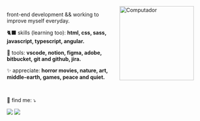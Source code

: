 <img src="https://images.squarespace-cdn.com/content/v1/5ed9ae79e90be22a67c867fa/5001d68c-7f2b-49a7-a711-0975704b3f0e/oie_3042925V8jbLwxj.gif" min-width="400px" max-width="400px" width="200px" align="right" alt="Computador">

<p align="left"> 
  front-end development && working to improve myself everyday.<br>
</p>

<p align="left">
  🐈‍⬛ skills (learning too): <strong>html, css, sass, javascript, typescript, angular.</strong>
</p>

<p align="left">
  💼 tools: <strong>vscode, notion, figma, adobe, bitbucket, git and github, jira.</strong>
</p>

<p align="left">
 ✨ appreciate: <strong>horror movies, nature, art, middle-earth, games, peace and quiet.</strong>
</p></br>

<p align="left">
  💌 find me: ⤵️
</p>

<p align="left">
  <a href="mailto:carlasamaniegou@gmail.com" alt="Gmail">
  <img src="https://img.shields.io/badge/-Gmail-000000?style=flat-square&labelColor=000000&logo=gmail&logoColor=white" /></a>

  <a href="https://www.linkedin.com/in/carla-sama/" alt="Linkedin">
  <img src="https://img.shields.io/badge/-Linkedin-000000?style=flat-square&logo=Linkedin&logoColor=white" /></a>
  
</p>  

